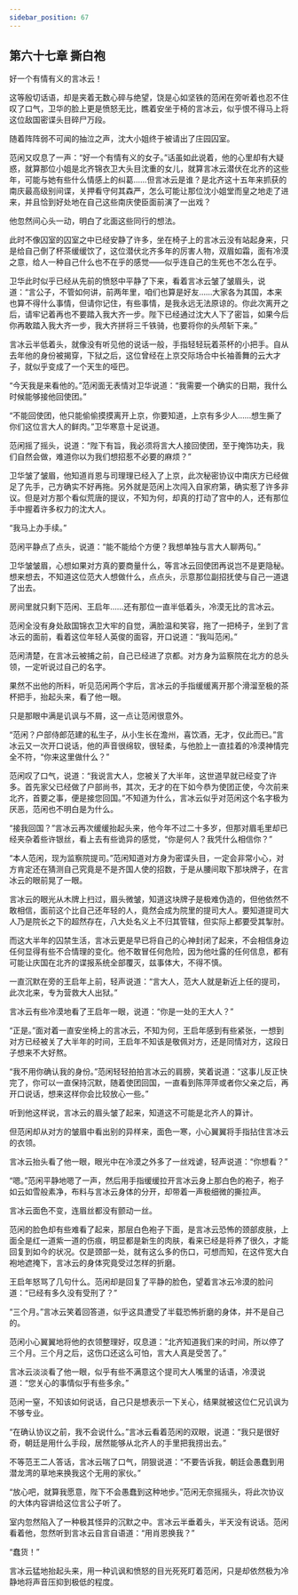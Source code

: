 ```yaml
---
sidebar_position: 67
---
```


## 第六十七章 **撕白袍**

好一个有情有义的言冰云！

这等殷切话语，却是夹着无数心碎与绝望，饶是心如坚铁的范闲在旁听着也忍不住叹了口气，卫华的脸上更是愤怒无比，瞧着安坐于椅的言冰云，似乎恨不得马上将这位敌国密谍头目碎尸万段。

随着阵阵弱不可闻的抽泣之声，沈大小姐终于被请出了庄园囚室。

范闲又叹息了一声：“好一个有情有义的女子。”话虽如此说着，他的心里却有大疑惑，就算那位小姐是北齐锦衣卫大头目沈重的女儿，就算言冰云潜伏在北齐的这些年，可能与她有些什么情感上的纠葛……但言冰云是谁？是北齐这十五年来抓获的南庆最高级别间谍，关押看守何其森严，怎么可能让那位沈小姐堂而皇之地走了进来，并且恰到好处地在自己这些南庆使臣面前演了一出戏？

他忽然间心头一动，明白了北面这些同行的想法。

此时不像囚室的囚室之中已经安静了许多，坐在椅子上的言冰云没有站起身来，只是给自己倒了杯茶缓缓饮了，这位潜伏北齐多年的厉害人物，双眉如霜，面有冷漠之意，给人一种自己什么也不在乎的感觉——似乎连自己的生死也不怎么在乎。

卫华此时似乎已经从先前的愤怒中平静了下来，看着言冰云皱了皱眉头，说道：“言公子，不管如何讲，前两年里，咱们也算是好友……大家各为其国，本来也算不得什么事情，但请你记住，有些事情，是我永远无法原谅的。你此次离开之后，请牢记着再也不要踏入我大齐一步。陛下已经通过沈大人下了密旨，如果今后你再敢踏入我大齐一步，我大齐拼将三千铁骑，也要将你的头颅斩下来。”

言冰云半低着头，就像没有听见他的说话一般，手指轻轻玩着茶杯的小把手。自从去年他的身份被揭穿，下狱之后，这位曾经在上京交际场合中长袖善舞的云大才子，就似乎变成了一个天生的哑巴。

“今天我是来看他的。”范闲面无表情对卫华说道：“我需要一个确实的日期，我什么时候能够接他回使团。”

“不能回使团，他只能偷偷摸摸离开上京，你要知道，上京有多少人……想生撕了你们这位言大人的鲜肉。”卫华寒意十足说道。

范闲摇了摇头，说道：“陛下有旨，我必须将言大人接回使团，至于掩饰功夫，我们自然会做，难道你以为我们想招惹不必要的麻烦？”

卫华皱了皱眉，他知道肖恩与司理理已经入了上京，此次秘密协议中南庆方已经做足了先手，己方确实不好再拖。另外就是范闲上次闯入自家府第，确实惹了许多非议。但是对方那个看似荒唐的提议，不知为何，却真的打动了宫中的人，还有那位手中握着许多权力的沈大人。

“我马上办手续。”

范闲平静点了点头，说道：“能不能给个方便？我想单独与言大人聊两句。”

卫华皱皱眉，心想如果对方真的要商量什么，等言冰云回使团再说岂不是更隐秘。想来想去，不知道这位范大人想做什么，点点头，示意那位副招抚使与自己一道退了出去。

房间里就只剩下范闲、王启年……还有那位一直半低着头，冷漠无比的言冰云。

范闲全没有身处敌国锦衣卫大牢的自觉，满脸温和笑容，拖了一把椅子，坐到了言冰云的面前，看着这位年轻人英俊的面容，开口说道：“我叫范闲。”

范闲清楚，在言冰云被捕之前，自己已经进了京都。对方身为监察院在北方的总头领，一定听说过自己的名字。

果然不出他的所料，听见范闲两个字后，言冰云的手指缓缓离开那个滑溜至极的茶杯把手，抬起头来，看了他一眼。

只是那眼中满是讥讽与不屑，这一点让范闲很意外。

“范闲？户部侍郎范建的私生子，从小生长在澹州，喜饮酒，无才，仅此而已。”言冰云又一次开口说话，他的声音很绵软，很轻柔，与他脸上一直挂着的冷漠神情完全不符，“你来这里做什么？”

范闲叹了口气，说道：“我说言大人，您被关了大半年，这世道早就已经变了许多。首先家父已经做了户部尚书，其次，无才的在下如今恭为使团正使，今次前来北齐，首要之事，便是接您回国。”不知道为什么，言冰云似乎对范闲这个名字极为厌恶，范闲也不明白是为什么。

“接我回国？”言冰云再次缓缓抬起头来，他今年不过二十多岁，但那对眉毛里却已经夹杂着些许银丝，看上去有些诡异的感觉，“你是何人？我凭什么相信你？”

“本人范闲，现为监察院提司。”范闲知道对方身为密谍头目，一定会非常小心，对方肯定还在猜测自己究竟是不是齐国人使的招数，于是从腰间取下那块牌子，在言冰云的眼前晃了一眼。

言冰云的眼光从木牌上扫过，眉头微皱，知道这块牌子是极难伪造的，但他依然不敢相信，面前这个比自己还年轻的人，竟然会成为院里的提司大人。要知道提司大人乃是院长之下的超然存在，八大处名义上不归其管辖，但实际上都要受其掣肘。

而这大半年的囚禁生活，言冰云更是早已将自己的心神封闭了起来，不会相信身边任何显得有些不合情理的变化。他不敢冒任何危险，因为他吐露的任何信息，都有可能让庆国在北齐的谍报系统全部覆灭，兹事体大，不得不慎。

一直沉默在旁的王启年上前，轻声说道：“言大人，范大人就是新近上任的提司，此次北来，专为营救大人出狱。”

言冰云有些冷漠地看了王启年一眼，说道：“你是一处的王大人？”

“正是。”面对着一直安坐椅上的言冰云，不知为何，王启年感到有些紧张，一想到对方已经被关了大半年的时间，王启年不知该是敬佩对方，还是同情对方，这段日子想来不大好熬。

“我不用你确认我的身份。”范闲轻轻拍拍言冰云的肩膀，笑着说道：“这事儿反正快完了，你可以一直保持沉默，随着使团回国，一直看到陈萍萍或者你父亲之后，再开口说话，想来这样你会比较放心一些。”

听到他这样说，言冰云的眉头皱了起来，知道这不可能是北齐人的算计。

但范闲却从对方的皱眉中看出别的异样来，面色一寒，小心翼翼将手指拈住言冰云的衣领。

言冰云抬头看了他一眼，眼光中在冷漠之外多了一丝戏谑，轻声说道：“你想看？”

“嗯。”范闲平静地嗯了一声，然后用手指缓缓拉开言冰云身上那白色的袍子，袍子如云如雪般素净，布料与言冰云身体的分开，却带着一声极细微的撕拉声。

言冰云面色不变，连眉丝都没有颤动一丝。

范闲的脸色却有些难看了起来，那层白色袍子下面，是言冰云恐怖的颈部皮肤，上面全是红一道紫一道的伤痕，明显都是新生的肉肤，看来已经是将养了很久，才能回复到如今的状况。仅是颈部一处，就有这么多的伤口，可想而知，在这件宽大白袍地遮掩下，言冰云的身体究竟受过怎样的折磨。

王启年怒骂了几句什么。范闲却是回复了平静的脸色，望着言冰云冷漠的脸问道：“已经有多久没有受刑了？”

“三个月。”言冰云笑着回答道，似乎这具遭受了半载恐怖折磨的身体，并不是自己的。

范闲小心翼翼地将他的衣领整理好，叹息道：“北齐知道我们来的时间，所以停了三个月。三个月之后，这伤口还这么可怕，言大人真是受苦了。”

言冰云淡淡看了他一眼，似乎有些不满意这个提司大人嘴里的话语，冷漠说道：“您关心的事情似乎有些多余。”

范闲一窒，不知该如何说话，自己只是想表示一下关心，结果就被这位仁兄讥讽为不够专业。

“在确认协议之前，我不会说什么。”言冰云看着范闲的双眼，说道：“我只是很好奇，朝廷是用什么手段，居然能够从北齐人的手里把我捞出去。”

不等范王二人答话，言冰云喘了口气，阴狠说道：“不要告诉我，朝廷会愚蠢到用潜龙湾的草地来换我这个无用的家伙。”

“放心吧，就算我愿意，陛下不会愚蠢到这种地步。”范闲无奈摇摇头，将此次协议的大体内容讲给这位言公子听了。

室内忽然陷入了一种极其怪异的沉默之中。言冰云半垂着头，半天没有说话。范闲看着他，忽然听到言冰云自言自语道：“用肖恩换我？”

“蠢货！”

言冰云猛地抬起头来，用一种讥讽和愤怒的目光死死盯着范闲，只是却依然极为冷静地将声音压抑到极低的程度。


